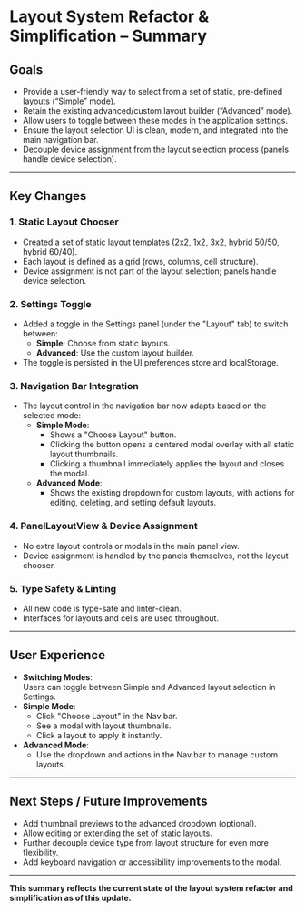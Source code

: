 # Layout System Refactor & Simplification – Summary

## Goals

- Provide a user-friendly way to select from a set of static, pre-defined layouts (“Simple” mode).
- Retain the existing advanced/custom layout builder (“Advanced” mode).
- Allow users to toggle between these modes in the application settings.
- Ensure the layout selection UI is clean, modern, and integrated into the main navigation bar.
- Decouple device assignment from the layout selection process (panels handle device selection).

---

## Key Changes

### 1. **Static Layout Chooser**

- Created a set of static layout templates (2x2, 1x2, 3x2, hybrid 50/50, hybrid 60/40).
- Each layout is defined as a grid (rows, columns, cell structure).
- Device assignment is not part of the layout selection; panels handle device selection.

### 2. **Settings Toggle**

- Added a toggle in the Settings panel (under the "Layout" tab) to switch between:
  - **Simple**: Choose from static layouts.
  - **Advanced**: Use the custom layout builder.
- The toggle is persisted in the UI preferences store and localStorage.

### 3. **Navigation Bar Integration**

- The layout control in the navigation bar now adapts based on the selected mode:
  - **Simple Mode**:
    - Shows a "Choose Layout" button.
    - Clicking the button opens a centered modal overlay with all static layout thumbnails.
    - Clicking a thumbnail immediately applies the layout and closes the modal.
  - **Advanced Mode**:
    - Shows the existing dropdown for custom layouts, with actions for editing, deleting, and setting default layouts.

### 4. **PanelLayoutView & Device Assignment**

- No extra layout controls or modals in the main panel view.
- Device assignment is handled by the panels themselves, not the layout chooser.

### 5. **Type Safety & Linting**

- All new code is type-safe and linter-clean.
- Interfaces for layouts and cells are used throughout.

---

## User Experience

- **Switching Modes**:  
  Users can toggle between Simple and Advanced layout selection in Settings.
- **Simple Mode**:
  - Click "Choose Layout" in the Nav bar.
  - See a modal with layout thumbnails.
  - Click a layout to apply it instantly.
- **Advanced Mode**:
  - Use the dropdown and actions in the Nav bar to manage custom layouts.

---

## Next Steps / Future Improvements

- Add thumbnail previews to the advanced dropdown (optional).
- Allow editing or extending the set of static layouts.
- Further decouple device type from layout structure for even more flexibility.
- Add keyboard navigation or accessibility improvements to the modal.

---

**This summary reflects the current state of the layout system refactor and simplification as of this update.**
